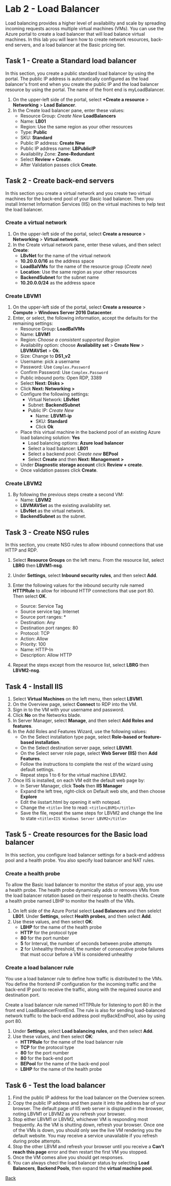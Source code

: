 # Lab 2 - Load Balancer

Load balancing provides a higher level of availability and scale by spreading incoming requests across multiple virtual machines (VMs). You can use the Azure portal to create a load balancer that will load balance virtual machines. In this lab you will learn how to create network resources, back-end servers, and a load balancer at the Basic pricing tier.

## Task 1 - Create a Standard load balancer

In this section, you create a public standard load balancer by using the portal. The public IP address is automatically configured as the load balancer's front end when you create the public IP and the load balancer resource by using the portal. The name of the front end is myLoadBalancer.

1. On the upper-left side of the portal, select **+Create a resource** > **Networking** > **Load Balancer**.
2. In the Create load balancer pane, enter these values:
    * Resource Group: *Create New* **LoadBalancers**
    * Name: **LB01**
    * Region: Use the same region as your other resources
    * Type: **Public**
    * SKU: **Standard**
    * Public IP address: **Create New**
    * Public IP address name: **LBPublicIP**
    * Availability Zone: **Zone-Redundant**
    * Select **Review + Create**.
    * After Validation passes click **Create**.

## Task 2 - Create back-end servers

In this section you create a virtual network and you create two virtual machines for the back-end pool of your Basic load balancer. Then you install Internet Information Services (IIS) on the virtual machines to help test the load balancer.

### Create a virtual network

1. On the upper-left side of the portal, select **Create a resource** > **Networking** > **Virtual network**.
2. In the Create virtual network pane, enter these values, and then select **Create**:
    * **LBvNet** for the name of the virtual network
    * **10.20.0.0/16** as the address space
    * **LoadBalVMs** for the name of the resource group (*Create new*)
    * **Location**: Use the same region as your other resources
    * **BackendSubnet** for the subnet name
    * **10.20.0.0/24** as the address space

### Create LBVM1

1. On the upper-left side of the portal, select **Create a resource** > **Compute** > **Windows Server 2016 Datacenter**.
2. Enter, or select, the following information, accept the defaults for the remaining settings:
    * Resource Group: **LoadBalVMs**
    * Name: **LBVM1**
    * Region: *Choose a consistent supported Region*
    * Availability option: choose **Availability set** > **Create New** > **LBVMAVSet** > **Ok**.
    * Size: Change to **DS1_v2**
    * Username: pick a username
    * Password: Use `Complex.Password`
    * Confirm Password: Use `Complex.Password`
    * Public inbound ports: Open RDP, 3389
    * Select **Next: Disks >**
    * Click **Next: Networking >**
    * Configure the following settings:
        * Virtual Network: **LBvNet**
        * Subnet: **BackendSubnet**
        * Public IP: *Create New*
            * Name: **LBVM1-ip**
            * SKU: **Standard**
            * Click **Ok**
    * Place this virtual machine in the backend pool of an existing Azure load balancing solution: **Yes**
        * Load balancing options: **Azure load balancer**
        * Select a load balancer: **LB01**
        * Select a backend pool: *Create new* **BEPool**
        * Select **Create** and then **Next: Management >**
    * Under **Diagnostic storage account** click  **Review + create**.
    * Once validation passes click **Create**.

### Create LBVM2

1. By following the previous steps create a second VM:
    * Name: **LBVM2**
    * **LBVMAVSet** as the existing availability set.
    * **LBvNet** as the virtual network.
    * **BackendSubnet** as the subnet.

## Task 3 - Create NSG rules

In this section, you create NSG rules to allow inbound connections that use HTTP and RDP.

1. Select **Resource Groups** on the left menu. From the resource list, select **LBRG** then **LBVM1-nsg**.
2. Under **Settings**, select **Inbound security rules**, and then select **Add**.
3. Enter the following values for the inbound security rule named **HTTPRule** to allow for inbound HTTP connections that use port 80. Then select **OK**.
    * Source: Service Tag
    * Source service tag: Internet
    * Source port ranges: *
    * Destination: Any
    * Destination port ranges: 80
    * Protocol: TCP
    * Action: Allow
    * Priority: 100
    * Name: HTTP-In
    * Description: Allow HTTP

4. Repeat the steps except from the resource list, select **LBRG** then **LBVM2-nsg**.

## Task 4 - Install IIS

1. Select **Virtual Machines** on the left menu, then select **LBVM1**.
2. On the Overview page, select **Connect** to RDP into the VM.
3. Sign in to the VM with your username and password.
4. Click **No** on the Networks blade.
5. In Server Manager, select **Manage**, and then select **Add Roles and features**.
6. In the Add Roles and Features Wizard, use the following values:
    * On the Select installation type page, select **Role-based or feature-based installation**.
    * On the Select destination server page, select **LBVM1**.
    * On the Select server role page, select **Web Server (IIS)** then **Add Features**.
    * Follow the instructions to complete the rest of the wizard using default settings.
    * Repeat steps 1 to 6 for the virtual machine LBVM2.
7. Once IIS is installed, on each VM edit the default web page by:
    * In Server Manager, click **Tools** then **IIS Manager**
    * Expand the left tree, right-click on Default web site, and then choose **Explore**
    * Edit the iisstart.html by opening it with notepad.
    * Change the `<title>` line to read: `<title>LBVM1</title>`
    * Save the file, repeat the same steps for LBVM2 and change the line to state `<title>IIS Windows Server LBVM2</title>`

## Task 5 -  Create resources for the Basic load balancer

In this section, you configure load balancer settings for a back-end address pool and a health probe. You also specify load balancer and NAT rules.

### Create a health probe

To allow the Basic load balancer to monitor the status of your app, you use a health probe. The health probe dynamically adds or removes VMs from the load balancer rotation based on their response to health checks. Create a health probe named LBHP to monitor the health of the VMs.

1. On left side of the Azure Portal select **Load Balancers** and then selelct **LB01**. Under **Settings**, select **Health probes**, and then select **Add**.
2. Use these values, and then select **OK**:
    * **LBHP** for the name of the health probe
    * **HTTP** for the protocol type
    * **80** for the port number
    * **5** for Interval, the number of seconds between probe attempts
    * **2** for Unhealthy threshold, the number of consecutive probe failures that must occur before a VM is considered unhealthy

### Create a load balancer rule

You use a load balancer rule to define how traffic is distributed to the VMs. You define the frontend IP configuration for the incoming traffic and the back-end IP pool to receive the traffic, along with the required source and destination port.

Create a load balancer rule named HTTPRule for listening to port 80 in the front end LoadBalancerFrontEnd. The rule is also for sending load-balanced network traffic to the back-end address pool myBackEndPool, also by using port 80.

1. Under **Settings**, select **Load balancing rules**, and then select **Add**.
2. Use these values, and then select **OK**:
    * **HTTPRule** for the name of the load balancer rule
    * **TCP** for the protocol type
    * **80** for the port number
    * **80** for the back-end port
    * **BEPool** for the name of the back-end pool
    * **LBHP** for the name of the health probe

## Task 6 -  Test the load balancer

1. Find the public IP address for the load balancer on the Overview screen.
2. Copy the public IP address and then paste it into the address bar of your browser. The default page of IIS web server is displayed in the browser, noting LBVM1 or LBVM2 as you refresh your browser.
3. Stop either LBVM1 or LBVM2, whichever VM is responding most frequently.  As the VM is shutting down, refresh your browser.  Once one of the VMs is down, you should only see the live VM rendering you the default website.  You may receive a service unavailable if you refresh during probe attempts.
4. Stop the other LBVM and refresh your browser until you receive a **Can't reach this page** error and then restart the first VM you stopped.
5. Once the VM comes alive you should get responses.
6. You can always checl the load balancer status by selecting **Load Balancers**, **Backend Pools**, then expand the **virtual machine pool**.

[Back](index.md)
